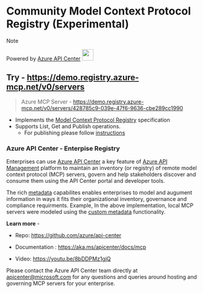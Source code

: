 # Community Model Context Protocol Registry (Experimental)
> [!NOTE]
> Powered by [Azure API Center](https://learn.microsoft.com/en-us/azure/api-center/register-discover-mcp-server) <img src="https://apidev.gallerycdn.vsassets.io/extensions/apidev/azure-api-center/1.1.2025051305/1747194036358/Microsoft.VisualStudio.Services.Icons.Default" width="30" height="30">

## Try - https://demo.registry.azure-mcp.net/v0/servers
>  Azure MCP Server - https://demo.registry.azure-mcp.net/v0/servers/428785c9-039e-47f6-9636-cbe289cc1990
- Implements the [Model Context Protocol Registry](https://github.com/modelcontextprotocol/registry/blob/main/api/README.md) specification
- Supports List, Get and Publish operations. 
    - For publishing please follow [instructions](https://github.com/modelcontextprotocol/registry/blob/main/tools/publisher/README.md)
 


### Azure API Center - Enterpise Registry
Enterprises can use [Azure API Center](https://github.com/azure/api-center) a key feature of [Azure API Management](https://learn.microsoft.com/en-us/azure/api-management/api-management-key-concepts) platform to maintain an inventory (or registry) of remote model context protocol (MCP) servers, govern and help stakeholders discover and consume them using the API Center portal and developer tools. 

The rich [metadata](https://learn.microsoft.com/en-us/azure/api-center/metadata) capabilites enables enterprises to model and augument information in ways it fits their organizational inventory, governance and compliance requirments. Example, In the above implementation, local MCP servers were modeled using the [custom metadata](https://learn.microsoft.com/en-us/azure/api-center/metadata#custom-metadata)  functionality.

**Learn more** -
- Repo: https://github.com/azure/api-center

- Documentation : https://aka.ms/apicenter/docs/mcp

- Video: https://youtu.be/8bDDPMz1gjQ

Please contact the Azure API Center team directly at apicenter@microsoft.com for any questions and queries around hosting and governing MCP servers for your enterprise.   
